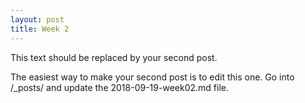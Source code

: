 ```yaml
---
layout: post
title: Week 2
---
```



This text should be replaced by your second post. 


The easiest way to make your second post is to edit this one. 
Go into /_posts/ and update the 2018-09-19-week02.md file. 
